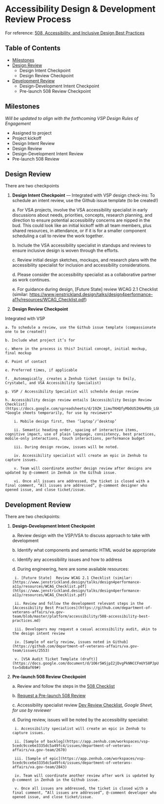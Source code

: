 # Accessibility Design & Development Review Process 

For reference: [508, Accessibility, and Inclusive Design Best Practices](https://github.com/department-of-veterans-affairs/va.gov-team/blob/master/platform/accessibility/508-accessibility-best-practices.md)

## Table of Contents

- [Milestones](#milestones)
- [Design Review](#design-review)
  - Design Intent Checkpoint
  - Design Review Checkpoint
- [Development Review](#development-review)
  - Design-Development Intent Checkpoint
  - Pre-launch 508 Review Checkpoint
  
## Milestones
*Will be updated to align with the forthcoming VSP Design Rules of Engagement*
- Assigned to project
- Project kickoff
- Design Intent Review
- Design Review
- Design-Development Intent Review
- Pre-launch 508 Review

## Design Review

There are two checkpoints
1. **Design Intent Checkpoint** — Integrated with VSP design check-ins: To schedule an intent review, use the Github issue template (to be created!)

    a. For VSA projects, involve the VSA accessibility specialist in early discussions about needs, priorities, concepts, research planning, and direction to ensure potential accessibility concerns are nipped in the bud. This could look like an initial kickoff with all team members, plus shared resources, in attendance, or if it is for a smaller component scheduling a call to review the work together. 

    b. Include the VSA accessibility specialist in standups and reviews to ensure inclusive design is woven through the efforts.

    c. Review initial design sketches, mockups, and research plans with the accessibility specialist for inclusion and accessibility considerations.

    d. Please consider the accessibility specialist as a collaborative partner as work continues. 

    e. For guidance during design, [Future State] review WCAG 2.1 Checklist (similar: https://www.jenstrickland.design/talks/design4performance-a11y/resources/WCAG_Checklist.pdf)

2. **Design Review Checkpoint** 

Integrated with VSP

    a. To schedule a review, use the Github issue template (compassionate one to be created!)

    b. Include what project it’s for

    c. Where in the process is this? Initial concept, initial mockup, final mockup

    d. Point of contact

    e. Preferred times, if applicable

    f. _Automagically_ creates a Zenhub ticket (assign to Emily, Crystabel, and VSA Accessibility Specialist)

    g. VSP / Accessibility Specialist will schedule design review

    h. Accessibility design review entails [Accessibility Design Review Checklist](https://docs.google.com/spreadsheets/d/19ZH_1imuTKHQfyMbOU5IKHwPDb_LGUqnnwoeMbKXH9I/edit#gid=2089055656) *Google sheets temporarily, for use by reviewers*

        i. Mobile design first, then ‘laptop’/’desktop’
    
        ii. Semantic heading order, spacing of interactive items, cognitive impact, use of plain language, consistency, best practices, mobile-only interactions, touch interactions, performance budget
  
        iii. During design review, issues will be noted. 
  
        iv. Accessibility specialist will create an epic in Zenhub to capture issues. 
  
        v. Team will coordinate another design review after designs are updated by @-comment in Zenhub in the Github issue.
  
        vi. Once all issues are addressed, the ticket is closed with a final comment, “All issues are addressed”, @-comment designer who opened issue, and close ticket/issue.

## Development Review

There are two checkpoints:

1. **Design-Development Intent Checkpoint**

    a. Review design with the VSP/VSA to discuss approach to take with development

    b. Identify what components and semantic HTML would be appropriate

    c. Identify any accessibility issues and how to address

    d. During engineering, here are some available resources:
  
        i. [Future State]  Review WCAG 2.1 Checklist (similar: [https://www.jenstrickland.design/talks/design4performance-a11y/resources/WCAG_Checklist.pdf](https://www.jenstrickland.design/talks/design4performance-a11y/resources/WCAG_Checklist.pdf)
  
        ii. Review and follow the development relevant steps in the [Accessibility Best Practices](https://github.com/department-of-veterans-affairs/va.gov-team/blob/master/platform/accessibility/508-accessibility-best-practices.md)
  
        iii. Developers may request a casual accessibility audit, akin to the design intent review
  
        iv. [Sample of early review, issues noted in Github](https://github.com/department-of-veterans-affairs/va.gov-team/issues/2553)
  
        v. [VSA Audit Ticket Template (draft)](https://docs.google.com/document/d/1O6r5WSjpI2jDvgPkNNCCFmUYS8PJpUqf6nP55tEKISo/edit?ts=5db8af69#)
    
2. **Pre-launch 508 Review Checkpoint**

    a. Review and follow the steps in the [508 Checklist](https://github.com/department-of-veterans-affairs/va.gov-team/blob/master/platform/accessibility/508-checklist.md)

    b. [Request a Pre-launch 508 Review](https://github.com/department-of-veterans-affairs/va.gov-team/blob/master/platform/accessibility/508-request-prelaunch-review.md)

    c. Accessibility specialist review [Dev Review Checklist](https://docs.google.com/spreadsheets/d/19ZH_1imuTKHQfyMbOU5IKHwPDb_LGUqnnwoeMbKXH9I/edit#gid=0), *Google Sheet, for use by reviewer*

    d. During review, issues will be noted by the accessibility specialist:
  
        i. Accessibility specialist will create an epic in Zenhub to capture issues.
  
        ii. [Sample of backlog](https://app.zenhub.com/workspaces/vsp-5cedc9cce6e3335dc5a49fc4/issues/department-of-veterans-affairs/va.gov-team/2670)
  
        iii. [Sample of epic](https://app.zenhub.com/workspaces/vsp-5cedc9cce6e3335dc5a49fc4/issues/department-of-veterans-affairs/va.gov-team/2843)
  
        iv. Team will coordinate another review after work is updated by @-comment in Zenhub in the Github issue.

        v. Once all issues are addressed, the ticket is closed with a final comment, “All issues are addressed”, @-comment developer who opened issue, and close ticket/issue.
